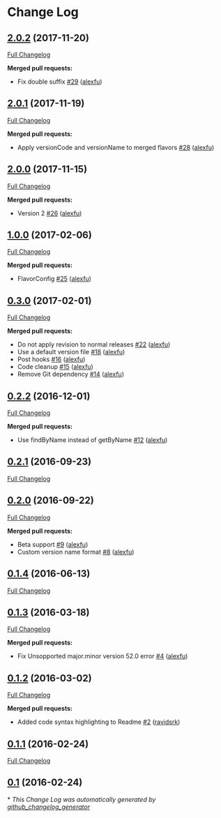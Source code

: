 # Change Log

## [2.0.2](https://github.com/alexfu/androidautoversion/tree/2.0.2) (2017-11-20)
[Full Changelog](https://github.com/alexfu/androidautoversion/compare/2.0.1...2.0.2)

**Merged pull requests:**

- Fix double suffix [\#29](https://github.com/alexfu/androidautoversion/pull/29) ([alexfu](https://github.com/alexfu))

## [2.0.1](https://github.com/alexfu/androidautoversion/tree/2.0.1) (2017-11-19)
[Full Changelog](https://github.com/alexfu/androidautoversion/compare/2.0.0...2.0.1)

**Merged pull requests:**

- Apply versionCode and versionName to merged flavors [\#28](https://github.com/alexfu/androidautoversion/pull/28) ([alexfu](https://github.com/alexfu))

## [2.0.0](https://github.com/alexfu/androidautoversion/tree/2.0.0) (2017-11-15)
[Full Changelog](https://github.com/alexfu/androidautoversion/compare/1.0.0...2.0.0)

**Merged pull requests:**

- Version 2 [\#26](https://github.com/alexfu/androidautoversion/pull/26) ([alexfu](https://github.com/alexfu))

## [1.0.0](https://github.com/alexfu/androidautoversion/tree/1.0.0) (2017-02-06)
[Full Changelog](https://github.com/alexfu/androidautoversion/compare/0.3.0...1.0.0)

**Merged pull requests:**

- FlavorConfig [\#25](https://github.com/alexfu/androidautoversion/pull/25) ([alexfu](https://github.com/alexfu))

## [0.3.0](https://github.com/alexfu/androidautoversion/tree/0.3.0) (2017-02-01)
[Full Changelog](https://github.com/alexfu/androidautoversion/compare/0.2.2...0.3.0)

**Merged pull requests:**

- Do not apply revision to normal releases [\#22](https://github.com/alexfu/androidautoversion/pull/22) ([alexfu](https://github.com/alexfu))
- Use a default version file [\#18](https://github.com/alexfu/androidautoversion/pull/18) ([alexfu](https://github.com/alexfu))
- Post hooks [\#16](https://github.com/alexfu/androidautoversion/pull/16) ([alexfu](https://github.com/alexfu))
- Code cleanup [\#15](https://github.com/alexfu/androidautoversion/pull/15) ([alexfu](https://github.com/alexfu))
- Remove Git dependency [\#14](https://github.com/alexfu/androidautoversion/pull/14) ([alexfu](https://github.com/alexfu))

## [0.2.2](https://github.com/alexfu/androidautoversion/tree/0.2.2) (2016-12-01)
[Full Changelog](https://github.com/alexfu/androidautoversion/compare/0.2.1...0.2.2)

**Merged pull requests:**

- Use findByName instead of getByName [\#12](https://github.com/alexfu/androidautoversion/pull/12) ([alexfu](https://github.com/alexfu))

## [0.2.1](https://github.com/alexfu/androidautoversion/tree/0.2.1) (2016-09-23)
[Full Changelog](https://github.com/alexfu/androidautoversion/compare/0.2.0...0.2.1)

## [0.2.0](https://github.com/alexfu/androidautoversion/tree/0.2.0) (2016-09-22)
[Full Changelog](https://github.com/alexfu/androidautoversion/compare/0.1.4...0.2.0)

**Merged pull requests:**

- Beta support [\#9](https://github.com/alexfu/androidautoversion/pull/9) ([alexfu](https://github.com/alexfu))
- Custom version name format [\#8](https://github.com/alexfu/androidautoversion/pull/8) ([alexfu](https://github.com/alexfu))

## [0.1.4](https://github.com/alexfu/androidautoversion/tree/0.1.4) (2016-06-13)
[Full Changelog](https://github.com/alexfu/androidautoversion/compare/0.1.3...0.1.4)

## [0.1.3](https://github.com/alexfu/androidautoversion/tree/0.1.3) (2016-03-18)
[Full Changelog](https://github.com/alexfu/androidautoversion/compare/0.1.2...0.1.3)

**Merged pull requests:**

- Fix Unsopported major.minor version 52.0 error [\#4](https://github.com/alexfu/androidautoversion/pull/4) ([alexfu](https://github.com/alexfu))

## [0.1.2](https://github.com/alexfu/androidautoversion/tree/0.1.2) (2016-03-02)
[Full Changelog](https://github.com/alexfu/androidautoversion/compare/0.1.1...0.1.2)

**Merged pull requests:**

- Added code syntax highlighting to Readme [\#2](https://github.com/alexfu/androidautoversion/pull/2) ([ravidsrk](https://github.com/ravidsrk))

## [0.1.1](https://github.com/alexfu/androidautoversion/tree/0.1.1) (2016-02-24)
[Full Changelog](https://github.com/alexfu/androidautoversion/compare/0.1...0.1.1)

## [0.1](https://github.com/alexfu/androidautoversion/tree/0.1) (2016-02-24)


\* *This Change Log was automatically generated by [github_changelog_generator](https://github.com/skywinder/Github-Changelog-Generator)*